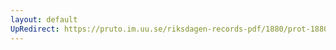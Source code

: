 ```yaml
---
layout: default
UpRedirect: https://pruto.im.uu.se/riksdagen-records-pdf/1880/prot-1880--fk--025/prot-1880--fk--025_011.pdf
---
```

